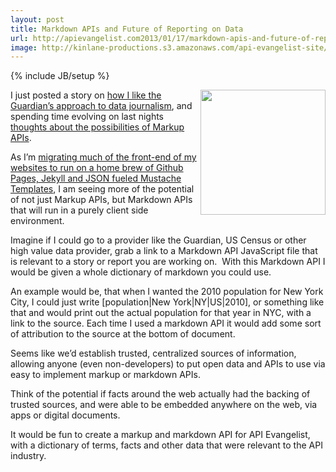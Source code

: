 ```yaml
---
layout: post
title: Markdown APIs and Future of Reporting on Data
url: http://apievangelist.com2013/01/17/markdown-apis-and-future-of-reporting-on-data/
image: http://kinlane-productions.s3.amazonaws.com/api-evangelist-site/blog/markdown-icon.png
---
```

{% include JB/setup %}<p>
     <img src="https://s3.amazonaws.com/kinlane-productions/markdown-icon.png"  width="200" align="right" />
</p>
<p>
     I just posted a story on <a title="how I like the Guardian’s approach to data journalism" href="http://kinlane.com/2013/01/17/the-guardian-is-brilliant-in-supporting-relevant-events-with-open-data/">how I like the Guardian’s approach to data journalism</a>, and spending time evolving on last nights <a title="Markup APIs" href="/2013/01/16/markup-apis-and-api-scripting-platforms/">thoughts about the possibilities of Markup APIs</a>.
</p>
<p>
     As I’m <a href="http://kinlane.com/2013/01/02/all-side-projects-are-now-hosted-on-github/">migrating much of the front-end of my websites to run on a home brew of Github Pages, Jekyll and JSON fueled Mustache Templates</a>, I am seeing more of the potential of not just Markup APIs, but Markdown APIs that will run in a purely client side environment.
</p>
<p>
     Imagine if I could go to a provider like the Guardian, US Census or other high value data provider, grab a link to a Markdown API JavaScript file that is relevant to a story or report you are working on.  With this Markdown API I would be given a whole dictionary of markdown you could use.
</p>
<p>
     An example would be, that when I wanted the 2010 population for New York City, I could just write [population|New York|NY|US|2010], or something like that and would print out the actual population for that year in NYC, with a link to the source. Each time I used a markdown API it would add some sort of attribution to the source at the bottom of document.
</p>
<p>
     Seems like we’d establish trusted, centralized sources of information, allowing anyone (even non-developers) to put open data and APIs to use via easy to implement markup or markdown APIs.
</p>
<p>
     Think of the potential if facts around the web actually had the backing of trusted sources, and were able to be embedded anywhere on the web, via apps or digital documents.
</p>
<p>
     It would be fun to create a markup and markdown API for API Evangelist, with a dictionary of terms, facts and other data that were relevant to the API industry.
</p>
